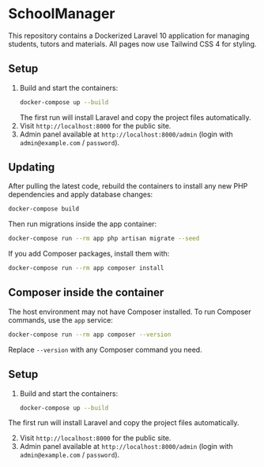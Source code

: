 # SchoolManager

This repository contains a Dockerized Laravel 10 application for managing students, tutors and materials. All pages now use Tailwind CSS 4 for styling.


## Setup

1. Build and start the containers:
   ```bash
   docker-compose up --build
   ```
   The first run will install Laravel and copy the project files automatically.
2. Visit `http://localhost:8000` for the public site.
3. Admin panel available at `http://localhost:8000/admin` (login with `admin@example.com` / `password`).


## Updating

After pulling the latest code, rebuild the containers to install any new PHP dependencies and apply database changes:

```bash
docker-compose build
```

Then run migrations inside the app container:

```bash
docker-compose run --rm app php artisan migrate --seed
```

If you add Composer packages, install them with:

```bash
docker-compose run --rm app composer install
```

## Composer inside the container

The host environment may not have Composer installed. To run Composer
commands, use the `app` service:

```bash
docker-compose run --rm app composer --version
```

Replace `--version` with any Composer command you need.

## Setup

1. Build and start the containers:
   ```bash
   docker-compose up --build
   ```
The first run will install Laravel and copy the project files automatically.

2. Visit `http://localhost:8000` for the public site.
3. Admin panel available at `http://localhost:8000/admin` (login with `admin@example.com` / `password`).

